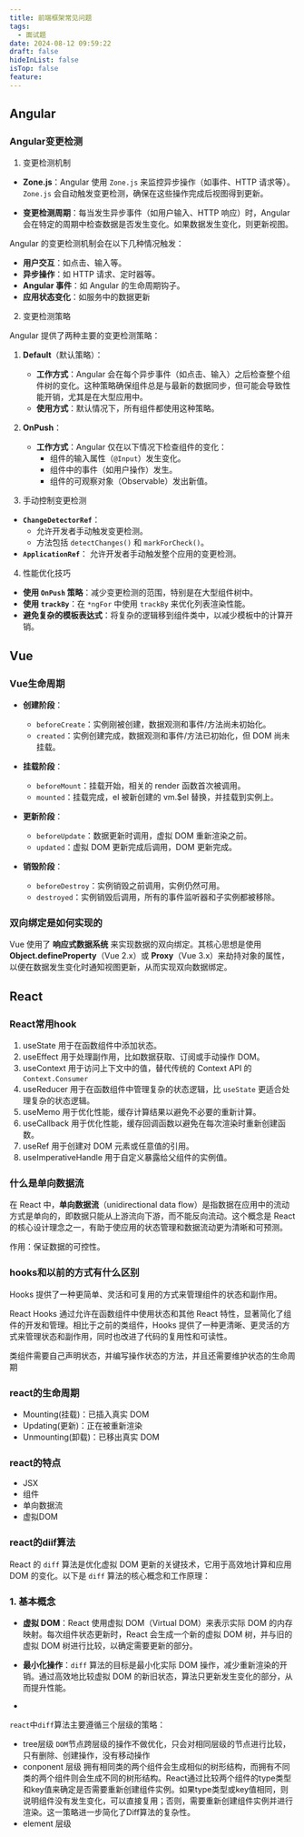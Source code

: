 ```yaml
---
title: 前端框架常见问题
tags:
  - 面试题
date: 2024-08-12 09:59:22
draft: false
hideInList: false
isTop: false
feature:
---
```

## Angular

### Angular变更检测


1. 变更检测机制

- **Zone.js**：Angular 使用 `Zone.js` 来监控异步操作（如事件、HTTP 请求等）。`Zone.js` 会自动触发变更检测，确保在这些操作完成后视图得到更新。
    
- **变更检测周期**：每当发生异步事件（如用户输入、HTTP 响应）时，Angular 会在特定的周期中检查数据是否发生变化。如果数据发生变化，则更新视图。
    
Angular 的变更检测机制会在以下几种情况触发：

- **用户交互**：如点击、输入等。
- **异步操作**：如 HTTP 请求、定时器等。
- **Angular 事件**：如 Angular 的生命周期钩子。
- **应用状态变化**：如服务中的数据更新

2. 变更检测策略

Angular 提供了两种主要的变更检测策略：

1. **Default**（默认策略）：
    
    - **工作方式**：Angular 会在每个异步事件（如点击、输入）之后检查整个组件树的变化。这种策略确保组件总是与最新的数据同步，但可能会导致性能开销，尤其是在大型应用中。
    - **使用方式**：默认情况下，所有组件都使用这种策略。
2. **OnPush**：
    
    - **工作方式**：Angular 仅在以下情况下检查组件的变化：
        - 组件的输入属性（`@Input`）发生变化。
        - 组件中的事件（如用户操作）发生。
        - 组件的可观察对象（Observable）发出新值。


 3. 手动控制变更检测

- **`ChangeDetectorRef`**：    
    - 允许开发者手动触发变更检测。
    - 方法包括 `detectChanges()` 和 `markForCheck()`。
- **`ApplicationRef`**：
	允许开发者手动触发整个应用的变更检测。

4. 性能优化技巧

- **使用 `OnPush` 策略**：减少变更检测的范围，特别是在大型组件树中。
- **使用 `trackBy`**：在 `*ngFor` 中使用 `trackBy` 来优化列表渲染性能。
- **避免复杂的模板表达式**：将复杂的逻辑移到组件类中，以减少模板中的计算开销。

## Vue

### Vue生命周期

- **创建阶段**：
    
    - `beforeCreate`：实例刚被创建，数据观测和事件/方法尚未初始化。
    - `created`：实例创建完成，数据观测和事件/方法已初始化，但 DOM 尚未挂载。
- **挂载阶段**：
    
    - `beforeMount`：挂载开始，相关的 render 函数首次被调用。
    - `mounted`：挂载完成，el 被新创建的 vm.$el 替换，并挂载到实例上。
- **更新阶段**：
    
    - `beforeUpdate`：数据更新时调用，虚拟 DOM 重新渲染之前。
    - `updated`：虚拟 DOM 更新完成后调用，DOM 更新完成。
- **销毁阶段**：
    
    - `beforeDestroy`：实例销毁之前调用，实例仍然可用。
    - `destroyed`：实例销毁后调用，所有的事件监听器和子实例都被移除。

### 双向绑定是如何实现的

Vue 使用了 **响应式数据系统** 来实现数据的双向绑定。其核心思想是使用 **Object.defineProperty**（Vue 2.x）或 **Proxy**（Vue 3.x）来劫持对象的属性，以便在数据发生变化时通知视图更新，从而实现双向数据绑定。

## React

### React常用hook

1. useState 用于在函数组件中添加状态。
2. useEffect 用于处理副作用，比如数据获取、订阅或手动操作 DOM。
3. useContext 用于访问上下文中的值，替代传统的 Context API 的 `Context.Consumer`
4. useReducer 用于在函数组件中管理复杂的状态逻辑，比 `useState` 更适合处理复杂的状态逻辑。
5. useMemo 用于优化性能，缓存计算结果以避免不必要的重新计算。
6. useCallback 用于优化性能，缓存回调函数以避免在每次渲染时重新创建函数。
7. useRef 用于创建对 DOM 元素或任意值的引用。
8. useImperativeHandle 用于自定义暴露给父组件的实例值。

### 什么是单向数据流

在 React 中，**单向数据流**（unidirectional data flow）是指数据在应用中的流动方式是单向的，即数据只能从上游流向下游，而不能反向流动。这个概念是 React 的核心设计理念之一，有助于使应用的状态管理和数据流动更为清晰和可预测。

作用：保证数据的可控性。

### hooks和以前的方式有什么区别

Hooks 提供了一种更简单、灵活和可复用的方式来管理组件的状态和副作用。

React Hooks 通过允许在函数组件中使用状态和其他 React 特性，显著简化了组件的开发和管理。相比于之前的类组件，Hooks 提供了一种更清晰、更灵活的方式来管理状态和副作用，同时也改进了代码的复用性和可读性。

类组件需要自己声明状态，并编写操作状态的方法，并且还需要维护状态的生命周期

### react的生命周期

- Mounting(挂载)：已插入真实 DOM
- Updating(更新)：正在被重新渲染
- Unmounting(卸载)：已移出真实 DOM
### react的特点

+ JSX
+ 组件
+ 单向数据流
+ 虚拟DOM

### react的diif算法

React 的 `diff` 算法是优化虚拟 DOM 更新的关键技术，它用于高效地计算和应用 DOM 的变化。以下是 `diff` 算法的核心概念和工作原理：

### 1. **基本概念**

- **虚拟 DOM**：React 使用虚拟 DOM（Virtual DOM）来表示实际 DOM 的内存映射。每次组件状态更新时，React 会生成一个新的虚拟 DOM 树，并与旧的虚拟 DOM 树进行比较，以确定需要更新的部分。
    
- **最小化操作**：`diff` 算法的目标是最小化实际 DOM 操作，减少重新渲染的开销。通过高效地比较虚拟 DOM 的新旧状态，算法只更新发生变化的部分，从而提升性能。
- 
`react`中`diff`算法主要遵循三个层级的策略：

- tree层级
    `DOM`节点跨层级的操作不做优化，只会对相同层级的节点进行比较，只有删除、创建操作，没有移动操作
- conponent 层级
    拥有相同类的两个组件会生成相似的树形结构，而拥有不同类的两个组件则会生成不同的树形结构。React通过比较两个组件的type类型和key值来确定是否需要重新创建组件实例。如果type类型或key值相同，则说明组件没有发生变化，可以直接复用；否则，需要重新创建组件实例并进行渲染。这一策略进一步简化了Diff算法的复杂性。
- element 层级
    





